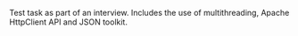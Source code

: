 Test task as part of an interview. Includes the use of multithreading, Apache HttpClient API and JSON toolkit.
